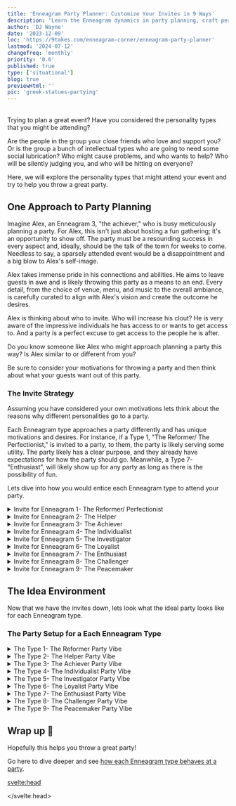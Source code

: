 ```yaml
---
title: 'Enneagram Party Planner: Customize Your Invites in 9 Ways'
description: 'Learn the Enneagram dynamics in party planning, craft perfect invites for each personality type, ensuring unforgettable events.'
author: 'DJ Wayne'
date: '2023-12-09'
loc: 'https://9takes.com/enneagram-corner/enneagram-party-planner'
lastmod: '2024-07-12'
changefreq: 'monthly'
priority: '0.6'
published: true
type: ['situational']
blog: true
previewHtml: ''
pic: 'greek-statues-partying'
---
```


<script>
    import  PopCard  from "$lib/components/atoms/PopCard.svelte";
    import MarqueeHorizontal from "$lib/components/atoms/MarqueeHorizontal.svelte";
</script>

<!-- 3 step plan for personal growth -->

<!-- A Fresh Approach: Enneagram and Personal Growth -->

<div
    style="display: flex;
    justify-content: center;
    margin: 1rem 0;
    "
>
    <PopCard
        image={`/blogs/greek-statues-partying.webp`}
        showIcon={false}
        displayText=""
        altText="Greek statues partying 🎉"
        subtext=""
    />
</div>

<p class="firstLetter">Trying to plan a great event? Have you considered the personality types that you might be attending?</p>

Are the people in the group your close friends who love and support you? Or is the group a bunch of intellectual types who are going to need some social lubrication? Who might cause problems, and who wants to help? Who will be silently judging you, and who will be hitting on everyone?

Here, we will explore the personality types that might attend your event and try to help you throw a great party.

## One Approach to Party Planning

Imagine Alex, an Enneagram 3, "the achiever," who is busy meticulously planning a party. For Alex, this isn't just about hosting a fun gathering; it's an opportunity to show off. The party must be a resounding success in every aspect and, ideally, should be the talk of the town for weeks to come. Needless to say, a sparsely attended event would be a disappointment and a big blow to Alex's self-image.

Alex takes immense pride in his connections and abilities. He aims to leave guests in awe and is likely throwing this party as a means to an end. Every detail, from the choice of venue, menu, and music to the overall ambiance, is carefully curated to align with Alex's vision and create the outcome he desires.

Alex is thinking about who to invite. Who will increase his clout? He is very aware of the impressive individuals he has access to or wants to get access to. And a party is a perfect excuse to get access to the people he is after.

Do you know someone like Alex who might approach planning a party this way? Is Alex similar to or different from you?

Be sure to consider your motivations for throwing a party and then think about what your guests want out of this party.

### The Invite Strategy

Assuming you have considered your own motivations lets think about the reasons why different personalities go to a party.

Each Enneagram type approaches a party differently and has unique motivations and desires. For instance, if a Type 1, "The Reformer/ The Perfectionist," is invited to a party, to them, the party is likely serving some utility. The party likely has a clear purpose, and they already have expectations for how the party should go. Meanwhile, a Type 7- "Enthusiast", will likely show up for any party as long as there is the possibility of fun.

Lets dive into how you would entice each Enneagram type to attend your party.

<details>
<summary class="accordion">Invite for Enneagram 1- The Reformer/ Perfectionist</summary>

<p style="margin: 0 1rem">Motivations</p>

- Desire for improvement and order.
- Opportunities to engage in meaningful, purpose-driven activities.
- Environments where they can share or promote their ideals.

<p style="margin: 0 1rem">Inviting Strategies</p>

- Invite them to a party focused on a cause or community improvement, where they can contribute meaningfully.
- Suggest a gathering where they can lead a discussion or workshop on a topic they're passionate about.
- Offer a role in ensuring the party is eco-friendly or aligns with high ethical standards.

</details>

<details>
<summary class="accordion">Invite for Enneagram 2- The Helper</summary>

<p style="margin: 0 1rem">Motivations</p>

- Opportunities to nurture and support others.
- Enjoyment in building and maintaining relationships.
- A desire to feel appreciated and needed.

<p style="margin: 0 1rem">Inviting Strategies</p>

- Invite them to a gathering where their help is essential, like organizing a community meal.
- Suggest a party where they can play a crucial role in guest comfort and care.
- Offer them a chance to co-host, emphasizing how their presence would enhance the event.

</details>

<details>
<summary class="accordion">Invite for Enneagram 3- The Achiever</summary>

<p style="margin: 0 1rem">Motivations</p>

- A chance to shine and be recognized.
- Networking opportunities with successful individuals.
- Events that align with their image and goals.

<p style="margin: 0 1rem">Inviting Strategies</p>

- Invite them to an exclusive or high-profile event where they can network and be seen.
- Suggest a party where their achievements can be celebrated or highlighted.
- Offer a role where they can showcase their skills or talents, like emceeing or organizing a vital aspect of the event.

</details>

<details>
<summary class="accordion">Invite for Enneagram 4- The Individualist</summary>

<p style="margin: 0 1rem">Motivations</p>

- Opportunities for self-expression and uniqueness.
- Deep, meaningful interactions.
- Aesthetic and creative environments.

<p style="margin: 0 1rem">Inviting Strategies</p>

- Invite them to an artistically themed party where they can express their creativity.
- Suggest a gathering that promises authentic, meaningful conversations.
- Offer them a role in planning the event's aesthetic or creative elements.

</details>

<details>
<summary class="accordion">Invite for Enneagram 5- The Investigator</summary>

<p style="margin: 0 1rem">Motivations</p>

- Intellectual stimulation and learning opportunities.
- Networking with like-minded individuals.
- Unique or unusual environments.

<p style="margin: 0 1rem">Inviting Strategies</p>

- Invite them to a party focusing on intellectual discussions or presentations.
- Suggest a gathering of enthusiasts in a specific field of interest.
- Offer an event in an unconventional setting or with an unusual theme.

</details>

<details>
<summary class="accordion">Invite for Enneagram 6- The Loyalist</summary>

<p style="margin: 0 1rem">Motivations</p>

- A sense of safety and trust.
- Familiarity and community.
- Opportunities to contribute to group stability and support.

<p style="margin: 0 1rem">Inviting Strategies</p>

- Invite them to a small, intimate gathering with close friends.
- Suggest a community-focused event where their input on safety and organization is valued.
- Offer a family-friendly event where they can feel secure and connected.

</details>

<details>
<summary class="accordion">Invite for Enneagram 7- The Enthusiast</summary>

<p style="margin: 0 1rem">Motivations</p>

- Fun and adventurous experiences.
- Variety and spontaneity.
- Opportunities to meet new people and try new things.

<p style="margin: 0 1rem">Inviting Strategies</p>

- Invite them to a party with a fun, unpredictable twist, like a mystery game or a surprise location.
- Suggest an event with a range of activities and experiences.
- Offer an outdoor adventure or themed party that promises excitement and novelty.

</details>

<details>
<summary class="accordion">Invite for Enneagram 8- The Challenger</summary>

<p style="margin: 0 1rem">Motivations</p>

- A dynamic and intense environment.
- Opportunities for debate and leadership.
- Situations where they can exert influence or protect others.

<p style="margin: 0 1rem">Inviting Strategies</p>

- Invite them to a debate night or a party with competitive games.
- Suggest a gathering where they can take on a leadership role or organize an essential aspect.
- Offer an event where their strength and assertiveness can be used, like a fundraiser or a community project.

</details>

<details>
<summary class="accordion">Invite for Enneagram 9- The Peacemaker</summary>

<p style="margin: 0 1rem">Motivations</p>

- A calm and harmonious atmosphere.
- Inclusivity and community.
- Opportunities to mediate and bring people together.

<p style="margin: 0 1rem">Inviting Strategies</p>

- Invite them to a relaxed, low-key gathering, like a picnic or a casual get-together.
- Suggest a party where they help mediate conversations and foster a welcoming environment.
- Offer an event that emphasizes inclusively and harmonizes diverse groups.

</details>

<div style="overflow: hidden;">
<MarqueeHorizontal displayList={[{name: 'at a party 🎉', link: '/enneagram-corner/enneagram-types-at-party'}, {name: 'in stress 😰', link: '/enneagram-corner/enneagram-types-in-stress'}, {name: 'being ghosted 👻', link: '/enneagram-corner/enneagram-types-being-ghosted'}, {name: 'strengths 💪 and weaknesses', link: '/enneagram-corner/enneagram-strengths-and-weaknesses'}, {name: 'communication styles 🙊', link: '/enneagram-corner/enneagram-communication-styles'} ]} />
</div>

## The Idea Environment

Now that we have the invites down, lets look what the ideal party looks like for each Enneagram type.

### The Party Setup for a Each Enneagram Type

<details>
<summary class="accordion">The Type 1- The Reformer Party Vibe</summary>

- **Environment**: Keep the setting organized and structured. Have clear guidelines for the event to maintain order.
- **Activities**: Include activities with a purpose or benefit, like a charity auction or a group discussion on a relevant topic, to engage their sense of right and wrong.

</details>
<details>
<summary class="accordion">The Type 2- The Helper Party Vibe</summary>

- **Environment**: Create a warm, welcoming atmosphere where they can nurture and be nurtured.
- **Activities**: Provide opportunities for them to help out, like assisting in the kitchen or greeting guests, making them feel valued and needed.

</details>
<details>
<summary class="accordion">The Type 3- The Achiever Party Vibe</summary>

- **Environment**: Ensure the setting is somewhat upscale or impressive. Recognition and status should be subtly evident.
- **Activities**: Include elements where they can showcase their talents or achievements, like a brief awards ceremony or a talent show.

</details>
<details>
<summary class="accordion">The Type 4- The Individualist Party Vibe</summary>

- **Environment**: Create a unique, aesthetically pleasing setting with opportunities for self-expression.
- **Activities**: Incorporate creative elements like an art corner, poetry readings, or a space for musical performances.

</details>
<details>
<summary class="accordion">The Type 5- The Investigator Party Vibe</summary>

- **Environment**: Offer a space where they can retreat for quiet contemplation. A corner with books or interesting articles can be a good addition.
- **Activities**: Include intellectually stimulating activities, like a trivia game or a discussion circle on intriguing topics.

</details>
<details>
<summary class="accordion">The Type 6- The Loyalist Party Vibe</summary>

- **Environment**: Focus on creating a secure, stable atmosphere. Make sure safety measures are visible.
- **Activities**: Plan group activities that build trust and camaraderie, like team-building exercises or group games.

</details>
<details>
<summary class="accordion">The Type 7- The Enthusiast Party Vibe</summary>

- **Environment**: Ensure the setting is lively and flexible, with room for spontaneity.
- **Activities**: Incorporate a variety of fun, high-energy activities like a dance-off, a scavenger hunt, or an impromptu karaoke session.

</details>
<details>
<summary class="accordion">The Type 8- The Challenger Party Vibe</summary>

- **Environment**: Create an open space for assertiveness and intensity.
- **Activities**: Set up debates, competitive games, or activities that allow them to demonstrate strength and leadership.

</details>
<details>
<summary class="accordion">The Type 9- The Peacemaker Party Vibe</summary>

- **Environment**: Aim for a relaxed, comfortable setting where everyone feels included.
- **Activities**: Facilitate group activities that are non-competitive and inclusive, like group storytelling or a collaborative art project.

</details>

## Wrap up 🎉

Hopefully this helps you throw a great party!

Go here to dive deeper and see [how each Enneagram type behaves at a party](/enneagram-corner/enneagram-types-at-party).

<svelte:head>

<script type="application/ld+json">
{
  "@context": "http://schema.org",
  "@graph": [
    {
      "@type": "Article",
      "articleBody": "This article goes into how each Enneagram type experiences and contributes to the dynamics of a party. It provides insights into the motivations, inviting strategies, and ideal party setups for each type, ensuring every guest enjoys the event in a way that resonates with their personality. The article also explores the philosophical implications of these gatherings, likening them to a modern-day symposium of Greek philosophers.",
      "creator": {
        "@type": "Person",
        "name": "DJ Wayne",
        "sameAs": ["https://www.instagram.com/djwayne3/", "https://www.youtube.com/@djwayne3", "https://www.linkedin.com/in/davidtwayne/", "https://twitter.com/djwayne3"
        ]
      },
      "author": {
        "@type": "Person",
        "name": "DJ Wayne",
        "sameAs": [
          "https://www.instagram.com/djwayne3/","https://www.youtube.com/@djwayne3","https://www.linkedin.com/in/davidtwayne/", "https://twitter.com/djwayne3"
        ]
      },
      "dateModified": {
        "@type": "Date",
        "@value": "2024-04-04"
      },
      "datePublished": {
        "@type": "Date",
        "@value": "2023-12-09"
      },
      "description": "This blog post explores the diverse emotional landscapes of the Enneagram types in the context of party planning. It discusses the unique needs and preferences of each type, offering tailored suggestions for invitations and party environments to ensure an engaging and inclusive experience for all.",
      "headline": "Enneagram Party Planner: Customize Your Invites in 9 Wayss",
      "image": {
        "@type": "ImageObject",
        "height": 900,
        "url": "https://9takes.com/blogs/greek-statues-partying.webp",
        "width": 900
      },
      "mainEntityOfPage": {
        "@id": "https://9takes.com/enneagram-corner/enneagram-party-planner",
        "@type": "WebPage"
      },
      "publisher": {
        "@type": "Organization",
        "sameAs": ["https://www.instagram.com/9takesdotcom/","https://twitter.com/9takesdotcom"
        ],
        "logo": {
          "@type": "ImageObject",
          "url": "https://9takes.com/brand/aero.png"
        },
        "name": "9takes"
      }
    },
    {
      "@type": "FAQPage",
      "mainEntity": [
        {
          "@type": "Question",
          "acceptedAnswer": {
            "@type": "Answer",
            "text": "Each Enneagram type has unique motivations and preferences for attending a party. For example, Type 1s (The Reformers) might be drawn to well-organized events with a purpose, while Type 7s (The Enthusiasts) may prefer fun and spontaneous activities."
          },
          "name": "What motivates different Enneagram types to attend a party?"
        },
        {
          "@type": "Question",
          "acceptedAnswer": {
            "@type": "Answer",
            "text": "To ensure a Type 1 has a good time at a party, maintain an organized and structured environment. For Type 7s, incorporate high-energy activities and room for spontaneity."
          },
          "name": "How can I ensure different Enneagram types enjoy a party?"
        },
        {
          "@type": "Question",
          "acceptedAnswer": {
            "@type": "Answer",
            "text": "Alex, a Type 3, approaches party planning focusing on success and recognition. They tailor invitations to each Enneagram type and ensure the party setup caters to the diverse needs of all guests."
          },
          "name": "How does a Type 3 Enneagram plan a party?"
        },
        {
          "@type": "Question",
          "acceptedAnswer": {
            "@type": "Answer",
            "text": "The philosophical aspect of the party is akin to a modern-day symposium, where interactions lead to a deeper understanding of human emotions and personalities, mirroring the dialogues of Greek philosophers."
          },
          "name": "What is the philosophical twist in Enneagram-based party planning?"
        }
      ]
    }
  ]
}

</script>

</svelte:head>

<style lang="scss">
</style>
